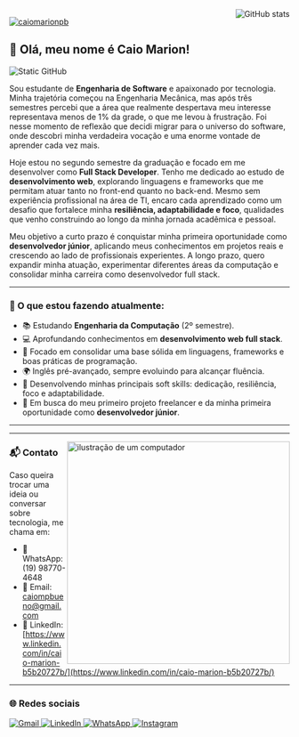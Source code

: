 <img align='right' src="https://github-readme-stats.vercel.app/api?username=caiomarionpb&show_icons=true&title_color=6f42c1&text_color=ffffff&icon_color=6f42c1&bg_color=1e1e2e&cache_seconds=2300" alt="GitHub stats">

[![caiomarionpb](https://github-readme-stats.vercel.app/api/top-langs/?username=caiomarionpb&hide=html&layout=compact&title_color=6f42c1&text_color=ffffff&icon_color=6f42c1&bg_color=1e1e2e)](https://github.com/anuraghazra/github-readme-stats)

## 👋 Olá, meu nome é Caio Marion!

<img src="https://img.shields.io/static/v1?label=Overview&message=Caio%20Marion&color=1e1e2e&style=for-the-badge&logo=GitHub" alt="Static GitHub">

<p>
Sou estudante de <strong>Engenharia de Software</strong> e apaixonado por tecnologia. Minha trajetória começou na Engenharia Mecânica, mas após três semestres percebi que a área que realmente despertava meu interesse representava menos de 1% da grade, o que me levou à frustração. Foi nesse momento de reflexão que decidi migrar para o universo do software, onde descobri minha verdadeira vocação e uma enorme vontade de aprender cada vez mais.
</p>

<p>
Hoje estou no segundo semestre da graduação e focado em me desenvolver como <strong>Full Stack Developer</strong>. Tenho me dedicado ao estudo de <strong>desenvolvimento web</strong>, explorando linguagens e frameworks que me permitam atuar tanto no front-end quanto no back-end. Mesmo sem experiência profissional na área de TI, encaro cada aprendizado como um desafio que fortalece minha <strong>resiliência, adaptabilidade e foco</strong>, qualidades que venho construindo ao longo da minha jornada acadêmica e pessoal.
</p>

<p>
Meu objetivo a curto prazo é conquistar minha primeira oportunidade como <strong>desenvolvedor júnior</strong>, aplicando meus conhecimentos em projetos reais e crescendo ao lado de profissionais experientes. A longo prazo, quero expandir minha atuação, experimentar diferentes áreas da computação e consolidar minha carreira como desenvolvedor full stack.
</p>

---

### 🚀 O que estou fazendo atualmente:

- 📚 Estudando **Engenharia da Computação** (2º semestre).  
- 💻 Aprofundando conhecimentos em **desenvolvimento web full stack**.  
- 🌱 Focado em consolidar uma base sólida em linguagens, frameworks e boas práticas de programação.  
- 🌍 Inglês pré-avançado, sempre evoluindo para alcançar fluência.  
- 🧠 Desenvolvendo minhas principais soft skills: dedicação, resiliência, foco e adaptabilidade.  
- 🎯 Em busca do meu primeiro projeto freelancer e da minha primeira oportunidade como **desenvolvedor júnior**.  

---

---

<img src="https://raw.githubusercontent.com/MicaelliMedeiros/micaellimedeiros/master/image/computer-illustration.png" alt="ilustração de um computador" min-width="400px" max-width="400px" width="400px" align="right">

### 📬 Contato

Caso queira trocar uma ideia ou conversar sobre tecnologia, me chama em:

- 📱 WhatsApp: (19) 98770-4648
- 📧 Email: caiompbueno@gmail.com  
- 💼 LinkedIn: [https://www.linkedin.com/in/caio-marion-b5b20727b/](https://www.linkedin.com/in/caio-marion-b5b20727b/)

---

### 🌐 Redes sociais

<p align="left">
  <a href="https://mail.google.com/mail/?view=cm&fs=1&to=caiompbueno@gmail.com" title="Gmail">
    <img src="https://img.shields.io/badge/-Gmail-EA4335?style=flat-square&labelColor=EA4335&logo=gmail&logoColor=white" alt="Gmail"/>
  </a>


  <a href="https://www.linkedin.com/in/caio-marion-b5b20727b/" title="LinkedIn">
    <img src="https://img.shields.io/badge/-Linkedin-0e76a8?style=flat-square&logo=Linkedin&logoColor=white" alt="LinkedIn"/>
  </a>

  <a href="https://wa.me/5519987704648?text=entre%20em%20contato%20comigo" title="WhatsApp">
    <img src="https://img.shields.io/badge/-WhatsApp-25d366?style=flat-square&labelColor=25d366&logo=whatsapp&logoColor=white" alt="WhatsApp"/>
  </a>

  <a href="https://www.instagram.com/caio_marionn?igsh=MXhzc3I2dWl0YmZhcw%3D%3D&utm_source=qr" title="Instagram">
    <img src="https://img.shields.io/badge/-Instagram-DF0174?style=flat-square&labelColor=DF0174&logo=instagram&logoColor=white" alt="Instagram"/>
  </a>
</p>

